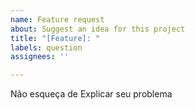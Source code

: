 ```yaml
---
name: Feature request
about: Suggest an idea for this project
title: "[Feature]: "
labels: question
assignees: ''

---
```


Não esqueça de Explicar seu problema
